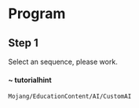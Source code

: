 # Program 

## Step 1
Select an sequence, please work.
#### ~ tutorialhint 

```package
Mojang/EducationContent/AI/CustomAI
```